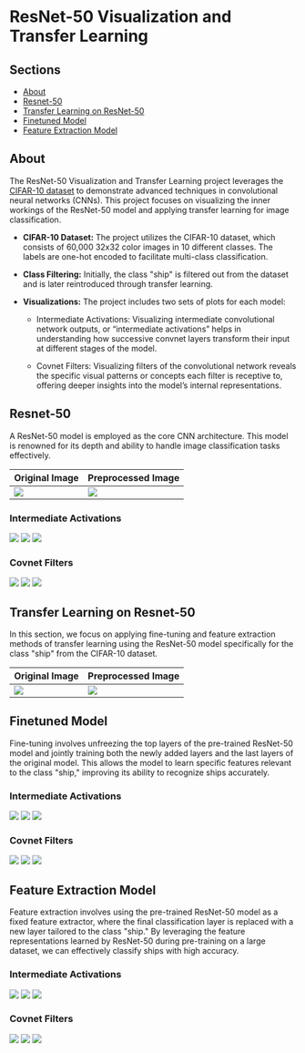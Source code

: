# ResNet-50 Visualization and Transfer Learning

## Sections

- [About](#about)
- [Resnet-50](#resnet)
- [Transfer Learning on ResNet-50](#learn)
- [Finetuned Model](#finetune)
- [Feature Extraction Model](#extraction)

## About <a id="about"></a>

The ResNet-50 Visualization and Transfer Learning project leverages the [CIFAR-10 dataset](https://www.cs.toronto.edu/~kriz/cifar.html) to demonstrate advanced techniques in convolutional neural networks (CNNs). 
This project focuses on visualizing the inner workings of the ResNet-50 model and applying transfer learning for image classification.

- **CIFAR-10 Dataset:** The project utilizes the CIFAR-10 dataset, which consists of 60,000 32x32 color images in 10 different classes. The labels are one-hot encoded to facilitate multi-class classification.

- **Class Filtering:** Initially, the class "ship" is filtered out from the dataset and is later reintroduced through transfer learning.

- **Visualizations:** The project includes two sets of plots for each model:

  - Intermediate Activations: Visualizing intermediate convolutional network outputs, or “intermediate activations” helps in understanding how successive convnet layers transform their input at different stages of the model.
 
  - Covnet Filters: Visualizing filters of the convolutional network reveals the specific visual patterns or concepts each filter is receptive to, offering deeper insights into the model’s internal representations.


## Resnet-50 <a id="resnet"></a>

A ResNet-50 model is employed as the core CNN architecture. This model is renowned for its depth and ability to handle image classification tasks effectively.

| Original Image | Preprocessed Image |
| -------- | ------- |
| <img src="https://github.com/user-attachments/assets/ca52ebd6-86a9-4098-b9f0-eb146f9b5869" /> | <img src="https://github.com/user-attachments/assets/d247756d-6024-49be-890d-aced8bc8741b" /> |

### Intermediate Activations

<img src="https://github.com/user-attachments/assets/1fb97c01-6483-4811-a091-1afe2f55debf" />

<img src="https://github.com/user-attachments/assets/6c0cbf75-735f-462b-913e-c8caf44c3579" />

<img src="https://github.com/user-attachments/assets/6a8da8a5-cd25-477d-b52c-ef2025ec6e3c" />

### Covnet Filters

<img src="https://github.com/user-attachments/assets/9739138e-7832-4282-89d8-0fd905c45f0b" />

<img src="https://github.com/user-attachments/assets/25fb9a0f-f422-40f4-9182-fe3ef47fb5f1" />

<img src="https://github.com/user-attachments/assets/93f0bae1-0b74-4075-8291-a73f0dbdfdac" />


## Transfer Learning on Resnet-50 <a id="learn"></a>

In this section, we focus on applying fine-tuning and feature extraction methods of transfer learning using the ResNet-50 model specifically for the class "ship" from the CIFAR-10 dataset.

| Original Image | Preprocessed Image |
| -------- | ------- |
| <img src="https://github.com/user-attachments/assets/dfc2b371-3145-4a4d-aec8-72cac380bade" /> | <img src="https://github.com/user-attachments/assets/e6144ded-d12e-4085-b319-b11d3b2375af" /> |

## Finetuned Model <a id="finetune"></a>

Fine-tuning involves unfreezing the top layers of the pre-trained ResNet-50 model and jointly training both the newly added layers and the last layers of the original model. 
This allows the model to learn specific features relevant to the class "ship," improving its ability to recognize ships accurately.

### Intermediate Activations

<img src="https://github.com/user-attachments/assets/535bd4f5-969e-4389-be90-e8dc8583a163" />

<img src="https://github.com/user-attachments/assets/734c52f4-d354-4f78-9e97-1b3a986e95e0" />

<img src="https://github.com/user-attachments/assets/7cf882ba-c919-4213-ae52-1cc9e4414aa7" />

### Covnet Filters

<img src="https://github.com/user-attachments/assets/aeeae386-4c19-4a39-b291-fe86e2ff2c54" />

<img src="https://github.com/user-attachments/assets/89c68008-858d-45b6-989d-cc2b92f586ba" />

<img src="https://github.com/user-attachments/assets/a28ee51d-931f-4a22-a841-36a708132605" />


## Feature Extraction Model <a id="extraction"></a>

Feature extraction involves using the pre-trained ResNet-50 model as a fixed feature extractor, where the final classification layer is replaced with a new layer tailored to the class "ship."
By leveraging the feature representations learned by ResNet-50 during pre-training on a large dataset, we can effectively classify ships with high accuracy.

### Intermediate Activations

<img src="https://github.com/user-attachments/assets/b1366fcd-453d-4ca7-a258-4883fdd3aab4" />

<img src="https://github.com/user-attachments/assets/60a3287c-e875-4b68-91d8-de30bddaf1c3" />

<img src="https://github.com/user-attachments/assets/0062ebd0-623a-49f3-973c-cf25f0b9e72e" />

### Covnet Filters

<img src="https://github.com/user-attachments/assets/abaabb4d-da91-4ad2-97ba-536b56a6fe51" />

<img src="https://github.com/user-attachments/assets/766d2f2b-5f68-430b-9ff4-76f4abeeb3a0" />

<img src="https://github.com/user-attachments/assets/1ea17ca5-48aa-4c31-add0-775d13b6bd35" />
